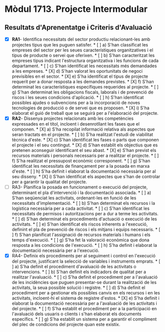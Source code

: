# **Mòdul 1713**. Projecte Intermodular

## Resultats d'Aprenentatge i Criteris d'Avaluació

* [X] **RA1**- Identifica necessitats del sector productiu relacionant-les amb projectes tipus que les puguen satisfer.
      * [ ] a) S'han classificat les empreses del sector per les seues característiques organitzatives i el tipus de producte o servei que oferixen.
      * [ ] b) S'han caracteritzat les empreses tipus indicant l'estructura organitzativa i les funcions de cada departament.
      * [ ] c) S'han identificat les necessitats més demandades a les empreses.
      * [X] d) S'han valorat les oportunitats de negoci previsibles en el sector.
      * [X] e) S'ha identificat el tipus de projecte requerit per a donar resposta a les demandes previstes.
      * [X] f) S'han determinat les característiques específiques requerides al projecte.
      * [ ] g) S'han determinat les obligacions fiscals, laborals i de prevenció de riscos i les seues condicions d'aplicació.
      * [ ] h) S'han identificat possibles ajudes o subvencions per a la incorporació de noves tecnologies de producció o de servei que es proposen.
      * [X] i) S'ha elaborat el guió de treball que se seguirà per a l'elaboració del projecte.
* [X] **RA2**- Dissenya projectes relacionats amb les competències expressades en el títol, incloent i desenrotllant les fases que el componen.
      * [X] a) S'ha recopilat informació relativa als aspectes que seran tractats en el projecte.
      * [ ] b) S'ha realitzat l'estudi de viabilitat tècnica d'este.
      * [X] c) S'han identificat les fases o parts que componen el projecte i el seu contingut.
      * [X] d) S'han establit els objectius que es pretenen aconseguir identificant el seu abast.
      * [X] e) S'han previst els recursos materials i personals necessaris per a realitzar el projecte.
      * [ ] f) S'ha realitzat el pressupost econòmic corresponent.
      * [ ] g) S'han identificat les necessitats de finançament per a la posada en marxa d'este.
      * [ ] h) S'ha definit i elaborat la documentació necessària per al seu disseny.
      * [X] i) S'han identificat els aspectes que s'han de controlar per a garantir la qualitat del projecte.
* [ ] RA3- Planifica la posada en funcionament o execució del projecte, determinant el pla d'intervenció i la documentació associada.
      * [ ] a) S'han seqüenciat les activitats, ordenant-les en funció de les necessitats d'implementació.
      * [ ] b) S'han determinat els recursos i la logística necessària per a cada activitat.
      * [ ] c) S'han identificat les necessitats de permisos i autoritzacions per a dur a terme les activitats.
      * [ ] d) S'han determinat els procediments d'actuació o execució de les activitats.
      * [ ] e) S'han identificat els riscos inherents a l'execució, definint el pla de prevenció de riscos i els mitjans i equips necessaris.
      * [ ] f) S'han planificat l'assignació de recursos materials i humans i els temps d'execució.
      * [ ] g) S'ha fet la valoració econòmica que dona resposta a les condicions de l'execució.
      * [ ] h) S'ha definit i elaborat la documentació necessària per a l'execució.
* [X] RA4- Definix els procediments per al seguiment i control en l'execució del projecte, justificant la selecció de variables i instruments emprats.
      * [ ] a) S'ha definit el procediment d'avaluació de les activitats o intervencions.
      * [ ] b) S'han definit els indicadors de qualitat per a realitzar l'avaluació.
      * [ ] c) S'ha definit el procediment per a l'avaluació de les incidències que puguen presentar-se durant la realització de les activitats, la seua possible solució i registre.
      * [ ] d) S'ha definit el procediment per a gestionar els possibles canvis en els recursos i en les activitats, incloent-hi el sistema de registre d'estos.
      * [X] e) S'ha definit i elaborat la documentació necessària per a l'avaluació de les activitats i del projecte.
      * [ ] f) S'ha establit el procediment per a la participació en l'avaluació dels usuaris o clients i s'han elaborat els documents específics.
      * [ ] g) S'ha establit un sistema per a garantir el compliment del plec de condicions del projecte quan este existix.
